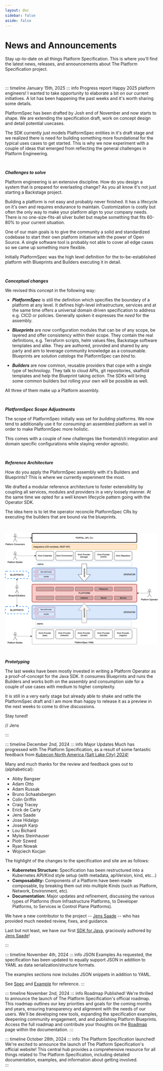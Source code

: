 ```yaml
---
layout: doc
sidebar: false
aside: false
---
```


# News and Announcements

Stay up-to-date on all things Platform Specification.  This is where you'll find the latest news, releases, and announcements about The Platform Specification project.

<p>&nbsp;</p>

::: timeline January 15th, 2025
::: info Progress report
Happy 2025 platform engineers! I wanted to take opportunity to elaborate a bit on our current initiatives.
A lot has been happening the past weeks and it's worth sharing some details. 

PlatformSpec has been drafted by Josh end of November and now starts to shape. We are extending the specification draft, work on concept design and detail potential usecases. 

The SDK currently just models PlatformSpec entities in it's draft stage and we realized there is need for building something more foundational for the typical uses cases to get started. This is why we now experiment with a couple of ideas that emerged from reflecting the general challenges in Platform Engineering. 

<p>&nbsp;</p>

***Challenges to solve***

Platform engineering is an extensive discipline. How do you design a system that is prepared for everlasting change?
As you all know it's not just starting a Backstage project.

Building a platform is not easy and probably never finished. It has a lifecycle on it's own and requires endurance to maintain. Customization is costly but often the only way to make your platform align to your company needs. There is no one-size-fits-all silver bullet but maybe something that fits 60-80% to your current situation.

One of our main goals is to give the community a solid and standardized codebase to start their own platform initiative with the power of Open Source. A single software tool is probably not able to cover all edge cases so we came up something more flexible.

Initially PlatformSpec was the high level definition for the to-be-established platform with Blueprints and Builders executing it in detail.

<p>&nbsp;</p>

***Conceptual changes***

We revised this concept in the following way: 

* ***PlatformSpec*** is still the definition which specifies the boundary of a platform at any level. It defines high-level infrastructure, services and at the same time offers a universal domain driven specification to address e.g. CICD or policies. Generally spoken it expresses the _need_ for the assembly.

* ***Blueprints*** are now configuration modules that can be of any scope, be layered and offer consistency within their scope. They contain the real definitions, e.g. Terraform scripts, helm values files, Backstage software templates and alike. They are authored, provided and shared by any party and aim to leverage community knowledge as a consumable. Blueprints are _solution  catalogs_ the PlatformSpec can _bind_ to. 

* ***Builders*** are now common, reusable providers that cope with a single type of technology. They talk to cloud APIs, git repositories, skaffold templates and help the Blueprint taking _action_. 
The SDKs will bring some common builders but rolling your own will be possible as well.

All three of them make up a Platform assembly.

<p>&nbsp;</p>

***PlatformSpec Scope Adjustments***

The scope of PlatformSpec initially was set for _building_ platforms. We now tend to additionally use it for _consuming_ an assembled platform as well in order to make PlatformSpec more holistic.

This comes with a couple of new challenges like frontend/cli integration and domain specific configurations while staying vendor agnostic. 


<p>&nbsp;</p>

***Reference Architecture***

How do you apply the PlaformSpec assembly with it's Builders and Blueprints? 
This is where we currently experiment the most.  

We drafted a modular reference architecture to foster extensibility by coupling all services, modules and providers in a very loosely manner. At the same time we opted for a well known lifecycle pattern going with the Operator SDK. 

The idea here is to let the operator reconcile PlatformSpec CRs by executing the builders that are bound via the blueprints.


<p>&nbsp;</p>

![Reference Architecture](./public/arch8.svg)

<p>&nbsp;</p>

***Prototyping***



The last weeks have been mostly invested in writing a Platform Operator as a proof-of-concept for the Java SDK. It consumes Blueprints and runs the Builders and works both on the assembly and consumption side for a couple of use cases with medium to higher complexity.  

It is still in a very early stage but already able to shake and rattle the PlatformSpec draft and I am more than happy to release it as a preview in the next weeks to come to drive discussions. 

Stay tuned!

// Jens

:::

::: timeline December 2nd, 2024
::: info Major Updates
Much has progressed with The Platform Specification, as a result of some fantastic feedback from [Kubecon North America (Salt Lake City) 2024!](https://events.linuxfoundation.org/kubecon-cloudnativecon-north-america/)

Many and much thanks for the review and feedback goes out to (alphabetical):

  - Abby Bangser
  - Adam Otto
  - Adam Russak
  - Bruno Schaatsbergen
  - Colin Griffin
  - Craig Tracey
  - Erick de Carty
  - Jens Saade
  - Jose Hidalgo
  - Joseph Karp
  - Lou Bichard
  - Myles Steinhauser
  - Piotr Szwed
  - Ryan Nowak
  - Wojciech Kocjan

The highlight of the changes to the specification and site are as follows:

  * **Kubernetes Structure:**  Specification has been restructured into a Kubernetes API/Kind style setup (with metadata, apiVersion, kind, etc...)
  * **Composability:**  Components of a Platform have been made composable, by breaking them out into multiple Kinds (such as Platform, Network, Environment, etc).
  * **Documentation:**  Major updates and refinement, discussing the various types of Platforms (from Infrastructure Platforms, to Developer Platforms, to Services ie Control Plane Platforms).

We have a new contributor to the project -- [Jens Saade](https://github.com/jenssaade) -- who has provided much needed review, fixes, and guidance.

Last but not least, we have our first [SDK for Java](https://github.com/verticle-io/platformspec-model-java), graciously authored by [Jens Saade](https://github.com/jenssaade)!

:::

::: timeline November 4th, 2024
::: info JSON Examples
As requested, the specification has been updated to equally support JSON in addition to YAML as data serialization/structure formats.

The examples sections now includes JSON snippets in addition to YAML.

See [Spec](docs/spec/spec) and [Example](docs/spec/example) for reference.
:::

::: timeline November 2nd, 2024
::: info Roadmap Published!
We're thrilled to announce the launch of The Platform Specification's official roadmap.  This roadmap outlines our key priorities and goals for the coming months and years, ensuring transparency and alignment with the needs of our users.  We'll be developing new tools, expanding the specification examples, deepening community engagement, and and publishing Platform Blueprints.  Access the full roadmap and contribute your thoughts on the [Roadmap](docs/project/roadmap) page within the documentation.
:::

::: timeline October 28th, 2024
::: info The Platform Specification launched!
We're excited to announce the launch of The Platform Specification's official website! This central hub provides a comprehensive resource for all things related to The Platform Specification, including detailed documentation, examples, and information about getting involved.  
:::
